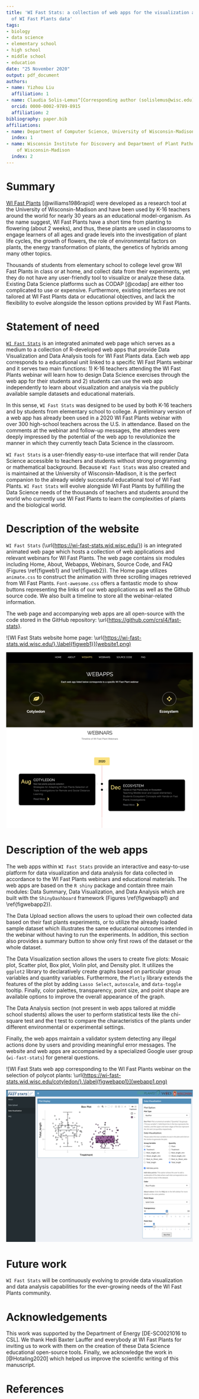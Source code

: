 ```yaml
---
title: 'WI Fast Stats: a collection of web apps for the visualization and analysis
  of WI Fast Plants data'
tags:
- biology
- data science
- elementary school
- high school
- middle school
- education
date: "25 November 2020"
output: pdf_document
authors:
- name: Yizhou Liu
  affiliation: 1
- name: Claudia Solis-Lemus^[Corresponding author (solislemus@wisc.edu)]
  orcid: 0000-0002-9789-8915
  affiliation: 2
bibliography: paper.bib
affiliations:
- name: Department of Computer Science, University of Wisconsin-Madison
  index: 1
- name: Wisconsin Institute for Discovery and Department of Plant Pathology, University
    of Wisconsin-Madison
  index: 2
---
```


# Summary

[WI Fast Plants](https://fastplants.org/) [@williams1986rapid] were developed as a research tool at the University of Wisconsin-Madison and have been used by K-16 teachers around the world for nearly 30 years as an educational model-organism. As the name suggest, WI Fast Plants have a short time from planting to flowering (about 2 weeks), and thus, these plants are used in classrooms to engage learners of all ages and grade levels into the investigation of plant life cycles, the growth of flowers, the role of environmental factors on plants, the energy transformation of plants, the genetics of hybrids among many other topics.

Thousands of students from elementary school to college level grow WI Fast Plants in class or at home, and collect data from their experiments, yet they do not have any user-friendly tool to visualize or analyze these data. Existing Data Science platforms such as CODAP [@codap] are either too complicated to use or expensive. Furthermore, existing interfaces are not tailored at WI Fast Plants data or educational objectives, and lack the flexibility to evolve alongside the lesson options provided by WI Fast Plants.

# Statement of need

[`WI Fast Stats`](https://wi-fast-stats.wid.wisc.edu/) is an integrated animated web page which serves as a medium to a collection of R-developed web apps that provide Data Visualization and Data Analysis tools for WI Fast Plants data. 
Each web app corresponds to a educational unit linked to a specific WI Fast Plants webinar and it serves two main functions: 1) K-16 teachers attending the WI Fast Plants webinar will learn how to design Data Science exercises through the web app for their students and 2) students can use the web app independently to learn about visualization and analysis via the publicly available sample datasets and educational materials.

In this sense, `WI Fast Stats` was designed to be used by both K-16 teachers and by
students from elementary school to college. A preliminary version of a web app has already been used in a 2020 WI Fast Plants webinar with over 300 high-school teachers across the U.S. in attendance. Based on the comments at the webinar and follow-up messages, the attendees were deeply impressed by the potential of the web app to revolutionize the manner in which they currently teach Data Science in the classroom. 

`WI Fast Stats` is a user-friendly easy-to-use interface that will render Data Science accessible to teachers and students without strong programming or mathematical background. Because `WI Fast Stats` was also created and is maintained at the University of Wisconsin-Madison, it is the perfect companion to the already widely successful educational tool of WI Fast Plants. `WI Fast Stats` will evolve alongside WI Fast Plants by fulfilling the Data Science needs of the thousands of teachers and students around the world who currently use WI Fast Plants to learn the complexities of plants and the biological world.


# Description of the website

`WI Fast Stats` (\url{https://wi-fast-stats.wid.wisc.edu/}) is an integrated animated web page which hosts a collection of web applications and relevant webinars for WI Fast Plants. The web page contains six modules including Home, About, Webapps, Webinars, Source Code, and FAQ (Figures \ref{figweb1} and \ref{figweb2}). The Home page utilizes `animate.css` to construct the animation with three scrolling images retrieved from WI Fast Plants. `Font-awesome.css` offers a fantastic mode to show buttons representing the links of our web applications as well as the Github source code. We also built a timeline to store all the webinar-related information.

The web page and accompanying web apps are all open-source with the code stored in the GitHub repository: \url{https://github.com/crsl4/fast-stats}.

![WI Fast Stats website home page: \url{https://wi-fast-stats.wid.wisc.edu/}.\label{figweb1}](website1.png)

![WI Fast Stats website comprises different web apps each corresponding to a given WI Fast Plants webinar.\label{figweb2}](website2.png)

# Description of the web apps

The web apps within `WI Fast Stats` provide an interactive and easy-to-use platform for data visualization and data analysis for data collected in accordance to the WI Fast Plants webinars and educational materials.
The web apps are based on the `R shiny` package and contain three main modules: Data Summary, Data Visualization, and Data Analysis which are built with the `ShinyDashboard` framework (Figures \ref{figwebapp1} and \ref{figwebapp2}). 

The Data Upload section allows the users to upload their own collected data based on their fast plants experiments, or to utilize the already loaded sample dataset which illustrates the same educational outcomes intended in the webinar without having to run the experiments.
In addition, this section also provides a summary button to show only first rows of the dataset or the whole dataset.

The Data Visualization section allows the users to create five plots: Mosaic plot, Scatter plot, Box plot, Violin plot, and Density plot. It utilizes the `ggplot2` library to declaratively create graphs based on particular group variables and quantity variables. Furthermore, the `Plotly` library extends the features of the plot by adding `Lasso Select`, `autoscale`, and `data-toggle` tooltip. Finally, color palettes, transparency, point size, and point shape are available options to improve the overall appearance of the graph. 

The Data Analysis section (not present in web apps tailored at middle school students) allows the user to perform statistical tests like the chi-square test and the t test to compare the characteristics of the plants under different environmental or experimental settings.

Finally, the web apps maintain a validator system detecting any illegal actions done by users and providing meaningful error messages. The website and web apps are accompanied by a specialized Google user group (`wi-fast-stats`) for general questions.


![WI Fast Stats web app corresponding to the WI Fast Plants webinar on the selection of polycot plants: \url{https://wi-fast-stats.wid.wisc.edu/cotyledon/}.\label{figwebapp1}](webapp1.png)

![WI Fast Stats web app corresponding to the WI Fast Plants webinar on the effect of the ecosystem on the plants.: \url{https://wi-fast-stats.wid.wisc.edu/ecosystem/}. \label{figwebapp2}](webapp2.png)

# Future work

`WI Fast Stats` will be continuously evolving to provide data visualization and data analysis capabilities for the ever-growing needs of the WI Fast Plants community.

# Acknowledgements

This work was supported by the Department of Energy [DE-SC0021016 to CSL]. We thank Hedi Baxter Lauffer and everybody at WI Fast Plants for inviting us to work with them on the creation of these Data Science educational open-source tools. Finally, we acknowledge the work in [@Hotaling2020] which helped us improve the scientific writing of this manuscript.

# References